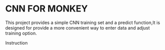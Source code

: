 # CNN FOR MONKEY
This project provides a simple CNN training set and a predict function,It is designed for provide a more convenient way to enter data and adjust training option.

Instruction
